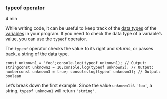 
### typeof operator

4 min

While writing code, it can be useful to keep track of the [data types](https://www.codecademy.com/resources/docs/javascript/data-types) of the [variables](https://www.codecademy.com/resources/docs/javascript/variables) in your program. If you need to check the data type of a variable’s value, you can use the `typeof` operator.

The `typeof` operator checks the value to its right and _returns_, or passes back, a string of the data type.

```
const unknown1 = 'foo';console.log(typeof unknown1); // Output: stringconst unknown2 = 10;console.log(typeof unknown2); // Output: numberconst unknown3 = true; console.log(typeof unknown3); // Output: boolean
```

Let’s break down the first example. Since the value `unknown1` is `'foo'`, a string, `typeof unknown1` will return `'string'`.